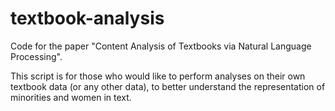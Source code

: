 # textbook-analysis
Code for the paper "Content Analysis of Textbooks via Natural Language Processing".

This script is for those who would like to perform analyses on their own textbook data (or any other data), to better understand the representation of minorities and women in text.

